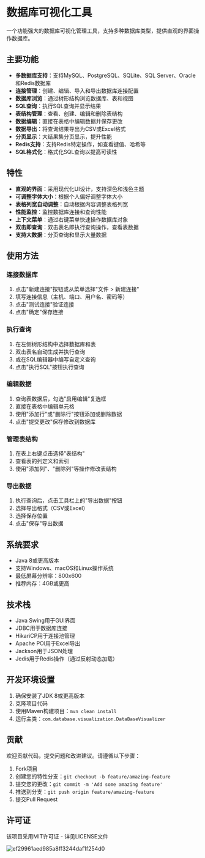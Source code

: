 # 数据库可视化工具

一个功能强大的数据库可视化管理工具，支持多种数据库类型，提供直观的界面操作数据库。

## 主要功能

- **多数据库支持**：支持MySQL、PostgreSQL、SQLite、SQL Server、Oracle和Redis数据库
- **连接管理**：创建、编辑、导入和导出数据库连接配置
- **数据库浏览**：通过树形结构浏览数据库、表和视图
- **SQL查询**：执行SQL查询并显示结果
- **表结构管理**：查看、创建、编辑和删除表结构
- **数据编辑**：直接在表格中编辑数据并保存更改
- **数据导出**：将查询结果导出为CSV或Excel格式
- **分页显示**：大结果集分页显示，提升性能
- **Redis支持**：支持Redis特定操作，如查看键值、哈希等
- **SQL格式化**：格式化SQL查询以提高可读性

## 特性

- **直观的界面**：采用现代化UI设计，支持深色和浅色主题
- **可调整字体大小**：根据个人偏好调整字体大小
- **表格列宽自动调整**：自动根据内容调整表格列宽
- **性能监控**：监控数据库连接和查询性能
- **上下文菜单**：通过右键菜单快速操作数据库对象
- **双击即查询**：双击表名即执行查询操作，查看表数据
- **支持大数据**：分页查询和显示大量数据

## 使用方法

### 连接数据库

1. 点击"新建连接"按钮或从菜单选择"文件 > 新建连接"
2. 填写连接信息（主机、端口、用户名、密码等）
3. 点击"测试连接"验证连接
4. 点击"确定"保存连接

### 执行查询

1. 在左侧树形结构中选择数据库和表
2. 双击表名自动生成并执行查询
3. 或在SQL编辑器中编写自定义查询
4. 点击"执行SQL"按钮执行查询

### 编辑数据

1. 查询表数据后，勾选"启用编辑"复选框
2. 直接在表格中编辑单元格
3. 使用"添加行"或"删除行"按钮添加或删除数据
4. 点击"提交更改"保存修改到数据库

### 管理表结构

1. 在表上右键点击选择"表结构"
2. 查看表的列定义和索引
3. 使用"添加列"、"删除列"等操作修改表结构

### 导出数据

1. 执行查询后，点击工具栏上的"导出数据"按钮
2. 选择导出格式（CSV或Excel）
3. 选择保存位置
4. 点击"保存"导出数据

## 系统要求

- Java 8或更高版本
- 支持Windows、macOS和Linux操作系统
- 最低屏幕分辨率：800x600
- 推荐内存：4GB或更高

## 技术栈

- Java Swing用于GUI界面
- JDBC用于数据库连接
- HikariCP用于连接池管理
- Apache POI用于Excel导出
- Jackson用于JSON处理
- Jedis用于Redis操作（通过反射动态加载）

## 开发环境设置

1. 确保安装了JDK 8或更高版本
2. 克隆项目代码
3. 使用Maven构建项目：`mvn clean install`
4. 运行主类：`com.database.visualization.DataBaseVisualizer`

## 贡献

欢迎贡献代码，提交问题和改进建议。请遵循以下步骤：

1. Fork项目
2. 创建您的特性分支：`git checkout -b feature/amazing-feature`
3. 提交您的更改：`git commit -m 'Add some amazing feature'`
4. 推送到分支：`git push origin feature/amazing-feature`
5. 提交Pull Request

## 许可证

该项目采用MIT许可证 - 详见LICENSE文件

![ef29961aed985a8ff3244daf1f254d0](https://github.com/user-attachments/assets/e3ca1238-8aff-4c2f-bae6-174454738f45)
